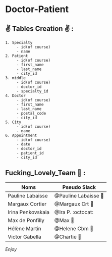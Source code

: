 # Doctor-Patient

## :v: Tables Creation :v: :

```
1. Specialty
	 - id(of course)
	 - name
2. Patient
	 - id(of course)
	 - first_name
	 - last_name
	 - city_id
3. middle
	 - id(of course)
	 - doctor_id
	 - specialty_id
4. Doctor
	 - id(of course)
	 - first_name
	 - last_name
	 - postal_code
	 - city_id
5. City
	 - id(of course)
	 - name
6. Appointment
	 - id(of course)
	 - date
	 - doctor_id
	 - patient_id
	 - city_id
```

## Fucking_Lovely_Team :frog: :

Noms | Pseudo Slack
------------ | -------------
Pauline Labaisse | @Pauline Labaisse :baby_chick:
Margaux Cortier | @Margaux Crt :penguin:
Irina Penkovskaia | @Ira P. :octocat:
Max de Ponfilly | @Max :tiger:
Hélène Martin | @Helene Cbm :panda_face:
Victor Gabella | @Chartie :bear:

*Enjoy*